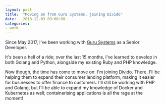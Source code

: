 ```yaml
---
layout: post
title:  "Moving on from Guru Systems, joining Divido"
date:   2018-12-03 09:00:00
categories:
- work
---
```

Since May 2017, I've been working with [Guru Systems](https://www.gurusystems.com) as a Senior Developer.

It's been a hell of a ride; over the last 15 months, I've learned to develop in both
Golang and Python, alongside my existing Ruby and PHP knowledge.

Now though, the time has come to move on: I'm joining [Divido](https://www.divido.com). There,
I'll be helping them to expand their consumer lending platform, making it easier for businesses
to offer finance to customers. I'll still be working with PHP and Golang, but I'll be able to
expand my knowledge of Docker and Kubernetes as well; containerising applications is all the
rage at the moment!
